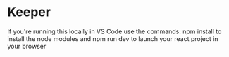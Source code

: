 # Keeper
If you're running this locally in VS Code use the commands:
npm install
to install the node modules and
npm run dev
to launch your react project in your browser
